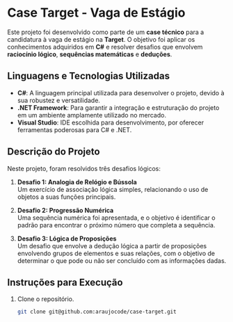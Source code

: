 # Case Target - Vaga de Estágio

Este projeto foi desenvolvido como parte de um **case técnico** para a candidatura à vaga de estágio na **Target**. O objetivo foi aplicar os conhecimentos adquiridos em **C#** e resolver desafios que envolvem **raciocínio lógico**, **sequências matemáticas** e **deduções**.

## Linguagens e Tecnologias Utilizadas

- **C#**: A linguagem principal utilizada para desenvolver o projeto, devido à sua robustez e versatilidade.
- **.NET Framework**: Para garantir a integração e estruturação do projeto em um ambiente amplamente utilizado no mercado.
- **Visual Studio**: IDE escolhida para desenvolvimento, por oferecer ferramentas poderosas para C# e .NET.

## Descrição do Projeto

Neste projeto, foram resolvidos três desafios lógicos:

1. **Desafio 1: Analogia de Relógio e Bússola**  
   Um exercício de associação lógica simples, relacionando o uso de objetos a suas funções principais.

2. **Desafio 2: Progressão Numérica**  
   Uma sequência numérica foi apresentada, e o objetivo é identificar o padrão para encontrar o próximo número que completa a sequência.

3. **Desafio 3: Lógica de Proposições**  
   Um desafio que envolve a dedução lógica a partir de proposições envolvendo grupos de elementos e suas relações, com o objetivo de determinar o que pode ou não ser concluído com as informações dadas.

## Instruções para Execução

1. Clone o repositório.
   ```bash
   git clone git@github.com:araujocode/case-target.git
